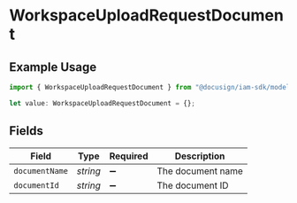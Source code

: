 # WorkspaceUploadRequestDocument

## Example Usage

```typescript
import { WorkspaceUploadRequestDocument } from "@docusign/iam-sdk/models/components";

let value: WorkspaceUploadRequestDocument = {};
```

## Fields

| Field              | Type               | Required           | Description        |
| ------------------ | ------------------ | ------------------ | ------------------ |
| `documentName`     | *string*           | :heavy_minus_sign: | The document name  |
| `documentId`       | *string*           | :heavy_minus_sign: | The document ID    |